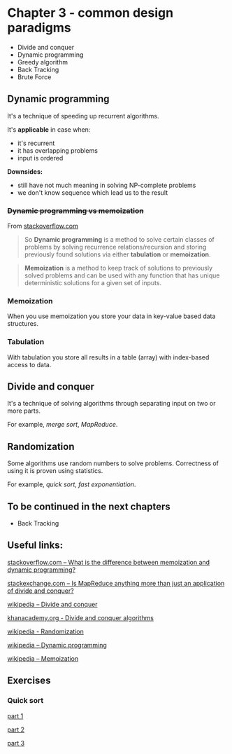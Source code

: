 # Chapter 3 - common design paradigms

- Divide and conquer
- Dynamic programming
- Greedy algorithm
- Back Tracking
- Brute Force

## Dynamic programming

It's a technique of speeding up recurrent algorithms.

It's **applicable** in case when:

- it's recurrent
- it has overlapping problems
- input is ordered

**Downsides:**

- still have not much meaning in solving NP-complete problems
- we don't know sequence which lead us to the result

### ~~Dynamic programming vs memoization~~
From [stackoverflow.com](https://stackoverflow.com/a/21145925)
> So **Dynamic programming** is a method to solve certain classes of problems by solving recurrence relations/recursion and storing previously found solutions via either **tabulation** or **memoization**.

> **Memoization** is a method to keep track of solutions to previously solved problems and can be used with any function that has unique deterministic solutions for a given set of inputs.

### Memoization
When you use memoization you store your data in key-value based data structures.

### Tabulation
With tabulation you store all results in a table (array) with index-based access to data.

## Divide and conquer

It's a technique of solving algorithms through separating input on two or more parts.

For example, _merge sort_, _MapReduce_.

## Randomization

Some algorithms use random numbers to solve problems. Correctness of using it is proven using statistics.

For example, _quick sort_, _fast exponentiation_.

## To be continued in the next chapters
- Back Tracking

## Useful links:

[stackoverflow.com – What is the difference between memoization and dynamic programming?](https://stackoverflow.com/questions/6184869/what-is-the-difference-between-memoization-and-dynamic-programming)

[stackexchange.com – Is MapReduce anything more than just an application of divide and conquer?](https://softwareengineering.stackexchange.com/questions/98800/is-mapreduce-anything-more-than-just-an-application-of-divide-and-conquer)

[wikipedia – Divide and conquer](https://en.wikipedia.org/wiki/Divide_and_conquer_algorithm)

[khanacademy.org - Divide and conquer algorithms](https://www.khanacademy.org/computing/computer-science/algorithms/merge-sort/a/divide-and-conquer-algorithms)

[wikipedia - Randomization](https://en.wikipedia.org/wiki/Randomization)

[wikipedia – Dynamic programming](https://en.wikipedia.org/wiki/Dynamic_programming)

[wikipedia – Memoization](https://en.wikipedia.org/wiki/Memoization)

## Exercises
### Quick sort
[part 1](https://www.hackerrank.com/challenges/quicksort1)

[part 2](https://www.hackerrank.com/challenges/quicksort2)

[part 3](https://www.hackerrank.com/challenges/quicksort3)
